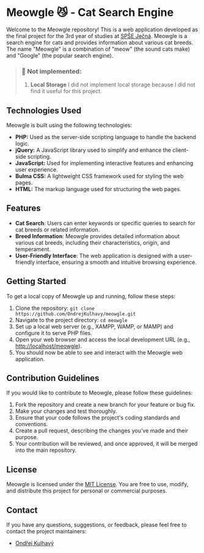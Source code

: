 # Meowgle 😼 - Cat Search Engine

Welcome to the Meowgle repository! This is a web application developed as the final project for the 3rd year of studies at [SPŠE Ječná](https://www.spsejecna.cz/). Meowgle is a search engine for cats and provides information about various cat breeds. The name "Meowgle" is a combination of "meow" (the sound cats make) and "Google" (the popular search engine).

> ### 🚧 Not implemented:
>
> 1) **Local Storage** I did not implement local storage because I did not find it useful for this project.

## Technologies Used

Meowgle is built using the following technologies:

- **PHP:** Used as the server-side scripting language to handle the backend logic.
- **jQuery:** A JavaScript library used to simplify and enhance the client-side scripting.
- **JavaScript:** Used for implementing interactive features and enhancing user experience.
- **Bulma CSS:** A lightweight CSS framework used for styling the web pages.
- **HTML:** The markup language used for structuring the web pages.

## Features

- **Cat Search**: Users can enter keywords or specific queries to search for cat breeds or related information.
- **Breed Information**: Meowgle provides detailed information about various cat breeds, including their characteristics, origin, and temperament.
- **User-Friendly Interface**: The web application is designed with a user-friendly interface, ensuring a smooth and intuitive browsing experience.

## Getting Started

To get a local copy of Meowgle up and running, follow these steps:

1.  Clone the repository: `git clone https://github.com/OndrejKulhavy/meowgle.git`
2.  Navigate to the project directory: `cd meowgle`
3.  Set up a local web server (e.g., XAMPP, WAMP, or MAMP) and configure it to serve PHP files.
4.  Open your web browser and access the local development URL (e.g., [http://localhost/meowgle](http://localhost/meowgle)).
5.  You should now be able to see and interact with the Meowgle web application.

## Contribution Guidelines

If you would like to contribute to Meowgle, please follow these guidelines:

1.  Fork the repository and create a new branch for your feature or bug fix.
2.  Make your changes and test thoroughly.
3.  Ensure that your code follows the project's coding standards and conventions.
4.  Create a pull request, describing the changes you've made and their purpose.
5.  Your contribution will be reviewed, and once approved, it will be merged into the main repository.

## License

Meowgle is licensed under the [MIT License](LICENSE). You are free to use, modify, and distribute this project for personal or commercial purposes.

## Contact

If you have any questions, suggestions, or feedback, please feel free to contact the project maintainers:

- [Ondřej Kulhavý](mailto:okulhav@gmail.com)
